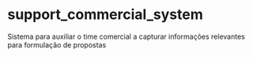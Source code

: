 # support_commercial_system
Sistema para auxiliar o time comercial a capturar informações relevantes para formulação de propostas
